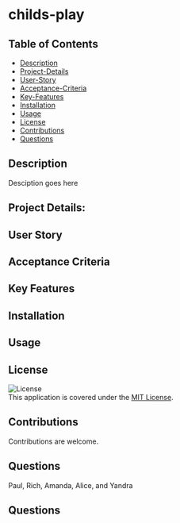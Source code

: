 # childs-play

## Table of Contents
- [Description](#description)
- [Project-Details](#project-details)
- [User-Story](#user-story)
- [Acceptance-Criteria](#acceptance-criteria)
- [Key-Features](#key-features)
- [Installation](#installation)
- [Usage](#usage)
- [License](#license)
- [Contributions](#contributions)
- [Questions](#questions)

## Description

Desciption goes here

## Project Details:



## User Story



## Acceptance Criteria



## Key Features



## Installation



## Usage



## License

![License](https://img.shields.io/badge/License-MIT-yellow.svg)  
  This application is covered under the [MIT License](https://opensource.org/licenses/MIT).

## Contributions

Contributions are welcome.


## Questions

Paul, Rich, Amanda, Alice, and Yandra
## Questions


